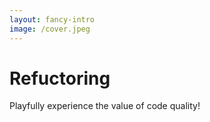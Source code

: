```yaml
---
layout: fancy-intro
image: /cover.jpeg
---
```


<my-v-card/>

<my-qr class="mb-20"/>

# Refuctoring

Playfully experience the value of code quality!

<style>
  h1 {
    @apply: text-left;
  }
</style>